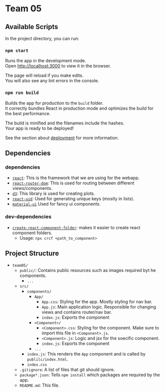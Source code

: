 # Team 05


## Available Scripts

In the project directory, you can run:

### `npm start`

Runs the app in the development mode.\
Open [http://localhost:3000](http://localhost:3000) to view it in the browser.

The page will reload if you make edits.\
You will also see any lint errors in the console.

### `npm run build`

Builds the app for production to the `build` folder.\
It correctly bundles React in production mode and optimizes the build for the best performance.

The build is minified and the filenames include the hashes.\
Your app is ready to be deployed!

See the section about [deployment](https://facebook.github.io/create-react-app/docs/deployment) for more information.


## Dependencies
### dependencies
- [`react`](https://reactjs.org/docs/getting-started.html): This is the framework that we are using for the webapp.
- [`react-router-dom`](https://reactrouter.com/web/guides/quick-start): This is used for routing between different views/components.
- [`d3`](https://d3js.org/): This library is used for creating plots.
- [`react-uid`](https://www.npmjs.com/package/react-uid): Used for generating unique keys (mostly in lists).
- [`material-ui`](https://material-ui.com/) Used for fancy ui components.

### dev-dependencies
- [`create-react-component-folder`](https://www.npmjs.com/package/create-react-component-folder): makes it easier to create react component folders.
  - Usage: `npx crcf <path_to_component>`

## Project Structure
- `team05/`
  - `public/`: Contains public resources such as images required byt he components.
    - `...`
  - `src/`
    - `components/`
      - `App/`
        - `App.css`: Styling for the app. Mostly styling for nav bar.
        - `App.js`: Main application logic. Responsible for changing views and contains router/nav bar.
        - `index.js`: Exports the component
      - `<Component>/`
        - `<Component>.css`: Styling for the component. Make sure to import this file in `<Component>.js`.
        - `<Component>.js`: Logic and jsx for the soecific component.
        - `index.js`: Exports the component
      - `...`
    - `index.js`: This renders the `App` component and is called by `publilc/index.html`.
    - `index.css`
  - `.gitignore`: A list of files that git should ignore.
  - `package*.json`: Tells `npm install` which packages are required by the app.
  - `README.md`: This file.
